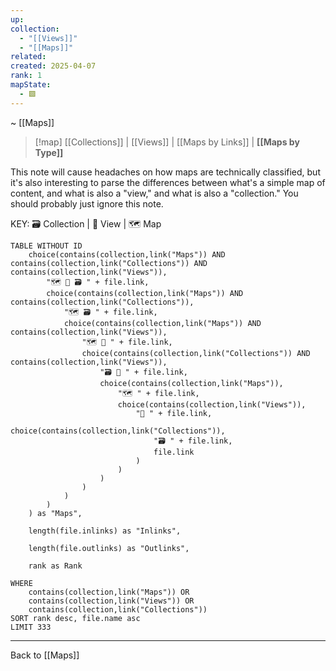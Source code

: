```yaml
---
up: 
collection:
  - "[[Views]]"
  - "[[Maps]]"
related: 
created: 2025-04-07
rank: 1
mapState:
  - 🟩
---
```

~ [[Maps]] 

> [!map] [[Collections]] | [[Views]] | [[Maps by Links]] | **[[Maps by Type]]** 

This note will cause headaches on how maps are technically classified, but it's also interesting to parse the differences between what's a simple map of content, and what is also a "view," and what is also a "collection." You should probably just ignore this note.

KEY: 🗃️ Collection | 🔭 View | 🗺️ Map

```dataview
TABLE WITHOUT ID
    choice(contains(collection,link("Maps")) AND contains(collection,link("Collections")) AND contains(collection,link("Views")),
        "🗺️ 🔭 🗃️ " + file.link,
        choice(contains(collection,link("Maps")) AND contains(collection,link("Collections")),
            "🗺️ 🗃️ " + file.link,
            choice(contains(collection,link("Maps")) AND contains(collection,link("Views")),
                "🗺️ 🔭 " + file.link,
                choice(contains(collection,link("Collections")) AND contains(collection,link("Views")),
                    "🗃️ 🔭 " + file.link,
                    choice(contains(collection,link("Maps")),
                        "🗺️ " + file.link,
                        choice(contains(collection,link("Views")),
                            "🔭 " + file.link,
                            choice(contains(collection,link("Collections")),
                                "🗃️ " + file.link,
                                file.link
                            )
                        )
                    )
                )
            )
        )
    ) as "Maps",
    
	length(file.inlinks) as "Inlinks",

	length(file.outlinks) as "Outlinks",

    rank as Rank
    
WHERE 
    contains(collection,link("Maps")) OR
    contains(collection,link("Views")) OR
    contains(collection,link("Collections"))
SORT rank desc, file.name asc
LIMIT 333
```

---

Back to [[Maps]] 